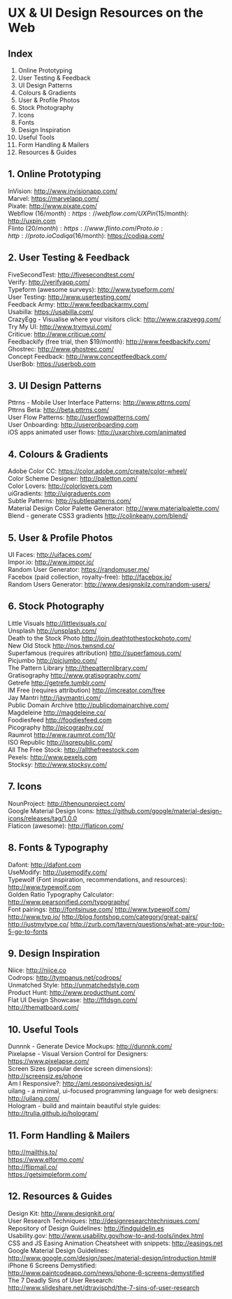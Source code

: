 # UX & UI Design Resources on the Web

## Index
  1. Online Prototyping
  2. User Testing & Feedback
  3. UI Design Patterns
  4. Colours & Gradients
  5. User & Profile Photos
  6. Stock Photography
  7. Icons
  8. Fonts
  9. Design Inspiration
  10. Useful Tools
  11. Form Handling & Mailers
  12. Resources & Guides

## 1. Online Prototyping
  InVision: http://www.invisionapp.com/  
  Marvel: https://marvelapp.com/  
  Pixate: http://www.pixate.com/  
  Webflow ($16/month): https://webflow.com/  
  UXPin ($15/month): http://uxpin.com  
  Flinto ($20/month): https://www.flinto.com/  
  Proto.io: http://proto.io  
  Codiqa ($16/month): https://codiqa.com/  
  
## 2. User Testing & Feedback
  FiveSecondTest: http://fivesecondtest.com/  
  Verify: http://verifyapp.com/  
  Typeform (awesome surveys):  http://www.typeform.com/  
  User Testing: http://www.usertesting.com/  
  Feedback Army: http://www.feedbackarmy.com/  
  Usabilla: https://usabilla.com/  
  CrazyEgg - Visualise where your visitors click: http://www.crazyegg.com/  
  Try My UI: http://www.trymyui.com/  
  Criticue: http://www.criticue.com/  
  Feedbackify (free trial, then $19/month): http://www.feedbackify.com/  
  Ghostrec: http://www.ghostrec.com/  
  Concept Feedback: http://www.conceptfeedback.com/  
  UserBob: https://userbob.com  

## 3. UI Design Patterns
  Pttrns - Mobile User Interface Patterns: http://www.pttrns.com/  
  Pttrns Beta: http://beta.pttrns.com/  
  User Flow Patterns: http://userflowpatterns.com/  
  User Onboarding: http://useronboarding.com  
  iOS apps animated user flows: http://uxarchive.com/animated  

## 4. Colours & Gradients
  Adobe Color CC: https://color.adobe.com/create/color-wheel/  
  Color Scheme Designer: http://paletton.com/  
  Color Lovers: http://colorlovers.com  
  uiGradients: http://uigraduents.com  
  Subtle Patterns: http://subtlepatterns.com/  
  Material Design Color Palette Generator: http://www.materialpalette.com/  
  Blend - generate CSS3 gradients http://colinkeany.com/blend/  
  
## 5. User & Profile Photos
  UI Faces: http://uifaces.com/  
  Impor.io: http://www.impor.io/  
  Random User Generator: https://randomuser.me/  
  Facebox (paid collection, royalty-free): http://facebox.io/  
  Random Users Generator: http://www.designskilz.com/random-users/  
  
## 6. Stock Photography
  Little Visuals http://littlevisuals.co/  
  Unsplash http://unsplash.com/  
  Death to the Stock Photo http://join.deathtothestockphoto.com/  
  New Old Stock http://nos.twnsnd.co/  
  Superfamous (requires attribution) http://superfamous.com/  
  Picjumbo http://picjumbo.com/  
  The Pattern Library http://thepatternlibrary.com/  
  Gratisography http://www.gratisography.com/  
  Getrefe http://getrefe.tumblr.com/  
  IM Free (requires attribution) http://imcreator.com/free  
  Jay Mantri http://jaymantri.com/  
  Public Domain Archive http://publicdomainarchive.com/  
  Magdeleine http://magdeleine.co/  
  Foodiesfeed http://foodiesfeed.com  
  Picography http://picography.co/  
  Raumrot http://www.raumrot.com/10/  
  ISO Republic http://isorepublic.com/  
  All The Free Stock: http://allthefreestock.com  
  Pexels: http://www.pexels.com  
  Stocksy: http://www.stocksy.com/  

## 7. Icons
  NounProject: http://thenounproject.com/  
  Google Material Design Icons: https://github.com/google/material-design-icons/releases/tag/1.0.0  
  Flaticon (awesome): http://flaticon.com/  

## 8. Fonts & Typography
  Dafont: http://dafont.com  
  UseModify: http://usemodify.com/  
  Typewolf (Font inspiration, recommendations, and resources): http://www.typewolf.com  
  Golden Ratio Typography Calculator: http://www.pearsonified.com/typography/  
  Font pairings: http://fontsinuse.com/ http://www.typewolf.com/ http://www.typ.io/ http://blog.fontshop.com/category/great-pairs/ http://justmytype.co/ http://zurb.com/tavern/questions/what-are-your-top-5-go-to-fonts  

## 9. Design Inspiration
  Niice: http://niice.co  
  Codrops: http://tympanus.net/codrops/  
  Unmatched Style: http://unmatchedstyle.com  
  Product Hunt: http://www.producthunt.com/  
  Flat UI Design Showcase: http://fltdsgn.com/  
  http://thematboard.com/  
  
  
## 10. Useful Tools
  Dunnnk - Generate Device Mockups: http://dunnnk.com/  
  Pixelapse - Visual Version Control for Designers: https://www.pixelapse.com/  
  Screen Sizes (popular device screen dimensions): http://screensiz.es/phone  
  Am I Responsive?: http://ami.responsivedesign.is/  
  uilang - a minimal, ui-focused programming language for web designers: http://uilang.com/  
  Hologram - build and maintain beautiful style guides: http://trulia.github.io/hologram/  

## 11. Form Handling & Mailers  
  http://mailthis.to/  
  https://www.elformo.com/  
  http://flipmail.co/  
  https://getsimpleform.com/  

## 12. Resources & Guides
  Design Kit: http://www.designkit.org/  
  User Research Techniques: http://designresearchtechniques.com/  
  Repository of Design Guidelines: http://findguidelin.es  
  Usability.gov: http://www.usability.gov/how-to-and-tools/index.html  
  CSS and JS Easing Animation Cheatsheet with snippets: http://easings.net  
  Google Material Design Guidelines: http://www.google.com/design/spec/material-design/introduction.html#  
  iPhone 6 Screens Demystified: http://www.paintcodeapp.com/news/iphone-6-screens-demystified  
  The 7 Deadly Sins of User Research: http://www.slideshare.net/dtravisphd/the-7-sins-of-user-research  
  